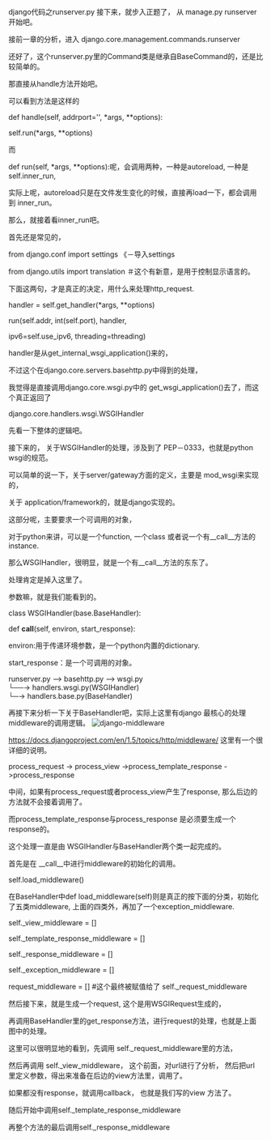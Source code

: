 django代码之runserver.py 
 接下来，就步入正题了， 从 manage.py runserver开始吧。

接前一章的分析，进入 django.core.management.commands.runserver

还好了，这个runserver.py里的Command类是继承自BaseCommand的，还是比较简单的。

那直接从handle方法开始吧。

可以看到方法是这样的

def handle(self, addrport='', *args, **options):

self.run(*args, **options)

而

def run(self, *args, **options):呢，会调用两种，一种是autoreload, 一种是self.inner_run,

实际上呢，autoreload只是在文件发生变化的时候，直接再load一下，都会调用到 inner_run。

那么，就接着看inner_run吧。

首先还是常见的，

from django.conf import settings 《－导入settings

from django.utils import translation ＃这个有新意，是用于控制显示语言的。

下面这两句，才是真正的决定，用什么来处理http_request.


handler = self.get_handler(*args, **options)

run(self.addr, int(self.port), handler,

ipv6=self.use_ipv6, threading=threading)


handler是从get_internal_wsgi_application()来的，

不过这个在django.core.servers.basehttp.py中得到的处理，

我觉得是直接调用django.core.wsgi.py中的 get_wsgi_application()去了，而这个真正返回了

django.core.handlers.wsgi.WSGIHandler

先看一下整体的逻辑吧。 


 接下来的， 关于WSGIHandler的处理，涉及到了 PEP－0333，也就是python wsgi的规范。

可以简单的说一下，关于server/gateway方面的定义，主要是 mod_wsgi来实现的，

关于 application/framework的，就是django实现的。

这部分呢，主要要求一个可调用的对象，

对于python来讲，可以是一个function, 一个class 或者说一个有__call__方法的instance.

那么WSGIHandler，很明显，就是一个有__call__方法的东东了。

处理肯定是掉入这里了。

参数嘛，就是我们能看到的。

class WSGIHandler(base.BaseHandler):


def __call__(self, environ, start_response):

environ:用于传递环境参数，是一个python内置的dictionary.

start_response：是一个可调用的对象。

runserver.py --> basehttp.py --> wsgi.py  
				    └──-> handlers.wsgi.py(WSGIHandler)  
						└─-> handlers.base.py(BaseHandler) 

再接下来分析一下关于BaseHandler吧，实际上这里有django 最核心的处理middleware的调用逻辑。
![django-middleware](https://docs.djangoproject.com/en/1.5/_images/middleware.png)

https://docs.djangoproject.com/en/1.5/topics/http/middleware/ 这里有一个很详细的说明。


process_request → process_view ->process_template_response ->process_response

中间，如果有process_request或者process_view产生了response, 那么后边的方法就不会接着调用了。

而process_template_response与process_response 是必须要生成一个response的。


这个处理一直是由 WSGIHandler与BaseHandler两个类一起完成的。

首先是在 __call__中进行middleware的初始化的调用。

self.load_middleware()

在BaseHandler中def load_middleware(self)则是真正的按下面的分类，初始化了五类middleware, 上面的四类外，再加了一个exception_middleware.

self._view_middleware = []

self._template_response_middleware = []

self._response_middleware = []

self._exception_middleware = []


request_middleware = [] #这个最终被赋值给了 self._request_middleware


然后接下来，就是生成一个request, 这个是用WSGIRequest生成的，

再调用BaseHandler里的get_response方法，进行request的处理，也就是上面图中的处理。

这里可以很明显地的看到，先调用 self._request_middleware里的方法，

然后再调用 self._view_middleware， 这个前面，对url进行了分析， 然后把url 里定义参数，得出来准备在后边的view方法里，调用了。

如果都没有response，就调用callback， 也就是我们写的view 方法了。

随后开始中调用self._template_response_middleware

再整个方法的最后调用self._response_middleware 